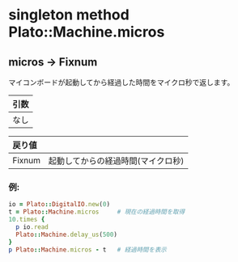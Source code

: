 # singleton method Plato::Machine.micros

## micros -> Fixnum

マイコンボードが起動してから経過した時間をマイクロ秒で返します。  

|引数|
|:--|
|なし|

|戻り値||
|:--|:--|
|Fixnum|起動してからの経過時間(マイクロ秒)|

### 例:
```Ruby
io = Plato::DigitalIO.new(0)
t = Plato::Machine.micros     # 現在の経過時間を取得
10.times {
  p io.read
  Plato::Machine.delay_us(500)
}
p Plato::Machine.micros - t   # 経過時間を表示
```
